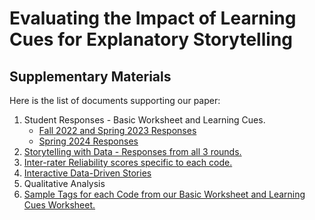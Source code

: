 # Evaluating the Impact of Learning Cues for Explanatory Storytelling
## Supplementary Materials

Here is the list of documents supporting our paper:
1. Student Responses - Basic Worksheet and Learning Cues.
   - [Fall 2022 and Spring 2023 Responses](https://github.com/vis-graphics/learning-cues/blob/main/F22-S23-responses.pdf)
   - [Spring 2024 Responses](https://github.com/vis-graphics/learning-cues/blob/main/S24-responses.pdf)
3. [Storytelling with Data - Responses from all 3 rounds.](https://github.com/vis-graphics/learning-cues/blob/main/Storytelling_with_Data.xlsx)
4. [Inter-rater Reliability scores specific to each code.](https://github.com/vis-graphics/learning-cues/blob/main/Inter_Rater_Reliability.xlsx)
5. [Interactive Data-Driven Stories](https://github.com/vis-graphics/learning-cues/blob/main/Data-Driven%20Stories.pdf)
6. Qualitative Analysis 
7. [Sample Tags for each Code from our Basic Worksheet and Learning Cues Worksheet.](https://github.com/vis-graphics/learning-cues/blob/main/Sample_Tags_Per_Code.pdf)
